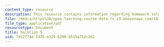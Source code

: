 ```yaml
---
content_type: resource
description: This resource contains information regarding homework solution 5.
file: /media/https%3A/open-learning-course-data-rc.s3.amazonaws.com/16-50-introduction-to-propulsion-systems-spring-2012/7d12f74e1476e329b296b515a752c262_MIT16_50S12_sol5.pdf
file_type: application/pdf
resourcetype: Document
title: Solution 5
uid: 7d12f74e-1476-e329-b296-b515a752c262
---
```

